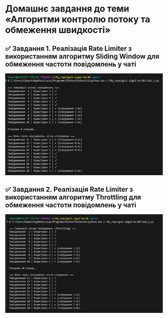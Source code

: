 # Домашнє завдання до теми «Алгоритми контролю потоку та обмеження швидкості»

## ✅ Завдання 1. Реалізація Rate Limiter з використанням алгоритму Sliding Window для обмеження частоти повідомлень у чаті

![Sliding Window Folder](assets/tas1_image1.jpg)

## ✅ Завдання 2. Реалізація Rate Limiter з використанням алгоритму Throttling для обмеження частоти повідомлень у чаті

![Throttling Folder](assets/task2_image1.jpg)
